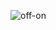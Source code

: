 ![off-on](https://user-images.githubusercontent.com/94218113/144093007-b214cc02-6fb1-49e2-891e-ee9786e22132.png)
